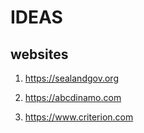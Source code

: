 # IDEAS

## websites

1. <https://sealandgov.org>

2. <https://abcdinamo.com>

3. <https://www.criterion.com>
